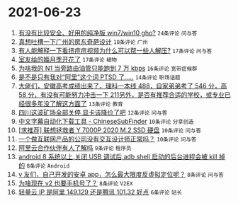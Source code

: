 # 2021-06-23

1. [有没有比较安全、好用的纯净版 win7/win10 gho?](https://www.v2ex.com/t/785232) `24条评论` `问与答`
1. [真想吐槽一下广州的房东奇葩设计](https://www.v2ex.com/t/785214) `18条评论` `广州`
1. [有人能解释一下看挤痘痘视频为什么可以帮一些人解压?](https://www.v2ex.com/t/785221) `17条评论` `问与答`
1. [室友给的姬月季开花了](https://www.v2ex.com/t/785220) `17条评论` `植物`
1. [为啥我的 N1 当旁路由油管只能跑到 7 万 kbps](https://www.v2ex.com/t/785213) `16条评论` `宽带症候群`
1. [是不是只有我对“阿里”这个词 PTSD 了.....](https://www.v2ex.com/t/785246) `14条评论` `职场话题`
1. [大佬们，安徽高考成绩出来了，理科一本线 488，自家弟弟考了 546 分，高 58 分，有没有可能努力冲击一下 211另外，是否有推荐合适的学校，或专业已经很多年没了解这方面了](https://www.v2ex.com/t/785243) `13条评论` `教育`
1. [四川这波矿场全部关停 显卡该降价了吧](https://www.v2ex.com/t/785238) `12条评论` `问与答`
1. [中文字幕自动化下载工具 - ChineseSubFinder](https://www.v2ex.com/t/785241) `10条评论` `分享创造`
1. [[求推荐] 联想拯救者 Y 7000P 2020 M.2 SSD 硬盘](https://www.v2ex.com/t/785217) `10条评论` `问与答`
1. [一个做互联网产品的公司没有交互设计师正常吗？](https://www.v2ex.com/t/785215) `10条评论` `问与答`
1. [阿里云合作伙伴有人了解吗](https://www.v2ex.com/t/785224) `9条评论` `程序员`
1. [android 8 系统以上,关闭 USB 调试后,adb shell 启动的后台进程会被 kill 掉的](https://www.v2ex.com/t/785223) `8条评论` `Android`
1. [v 友们，自己开发的安卓 app，怎么最大限度反虚拟定位呢？](https://www.v2ex.com/t/785211) `8条评论` `问与答`
1. [为啥现在 v2 也要手机号了？](https://www.v2ex.com/t/785219) `8条评论` `V2EX`
1. [轻量云 IP 是阿里 149.129 还是腾讯 101.32 好点](https://www.v2ex.com/t/785210) `6条评论` `站长`
